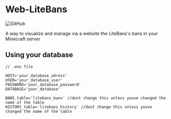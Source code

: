 # Web-LiteBans

<img alt="GitHub" src="https://img.shields.io/github/license/Mixeu02/Web-LiteBans">

A way to visualize and manage via a website the LiteBans's bans in your Minecraft server

## Using your database
```env
// .env file

HOST='your_database_adress'
USER='your_database_user'
PASSWORD='your_database_password'
DATABASE='your_database'

BANS_table='litebans_bans' //dont change this unless youve changed the name of the table
HISTORY_table='litebans_history' //dont change this unless youve changed the name of the table
```
